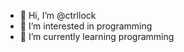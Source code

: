 - 👋 Hi, I’m @ctrllock
- 👀 I’m interested in programming
- 🌱 I’m currently learning programming
<!--
- 💞️ I’m looking to collaborate on ...
- 📫 How to reach me ...
- 😄 Pronouns: ...
- ⚡ Fun fact: ...
-->
<!---
ctrllock/ctrllock is a ✨ special ✨ repository because its `README.md` (this file) appears on your GitHub profile.
You can click the Preview link to take a look at your changes.
--->
